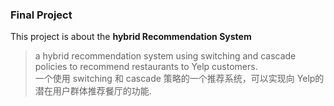 ### Final Project


This project is about the <b>hybrid Recommendation System</b>
  > a hybrid recommendation system using switching and cascade policies to recommend restaurants to  Yelp customers. <br>
  >一个使用 switching 和 cascade 策略的一个推荐系统，可以实现向 Yelp的潜在用户群体推荐餐厅的功能.
